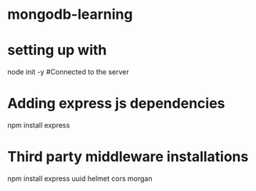 # mongodb-learning
# setting up with 
node init -y
#Connected to the server

# Adding express js dependencies

npm install express

# Third party middleware installations
npm install express uuid helmet cors morgan

